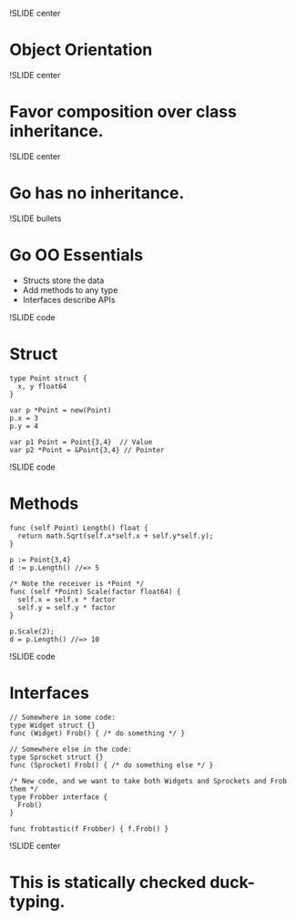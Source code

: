 !SLIDE center
# Object Orientation #

!SLIDE center
# Favor composition over class inheritance.

!SLIDE center
# Go has no inheritance.

!SLIDE bullets
# Go OO Essentials
* Structs store the data
* Add methods to any type
* Interfaces describe APIs

!SLIDE code
# Struct
    type Point struct {
      x, y float64
    }
    
    var p *Point = new(Point)
    p.x = 3
    p.y = 4

    var p1 Point = Point{3,4}  // Value
    var p2 *Point = &Point{3,4} // Pointer

!SLIDE code
# Methods
    func (self Point) Length() float {
      return math.Sqrt(self.x*self.x + self.y*self.y);
    }

    p := Point{3,4}
    d := p.Length() //=> 5

    /* Note the receiver is *Point */
    func (self *Point) Scale(factor float64) {
      self.x = self.x * factor
      self.y = self.y * factor
    }

    p.Scale(2);
    d = p.Length() //=> 10

!SLIDE code
# Interfaces
    // Somewhere in some code:
    type Widget struct {}
    func (Widget) Frob() { /* do something */ }

    // Somewhere else in the code:
    type Sprocket struct {}
    func (Sprocket) Frob() { /* do something else */ }

    /* New code, and we want to take both Widgets and Sprockets and Frob them */
    type Frobber interface {
      Frob()
    }

    func frobtastic(f Frobber) { f.Frob() }

!SLIDE center
# This is statically checked duck-typing.